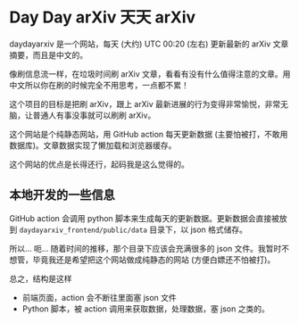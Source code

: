 # Day Day arXiv 天天 arXiv

daydayarxiv 是一个网站，每天 (大约) UTC 00:20 (左右) 更新最新的 arXiv 文章摘要，而且是中文的。

像刷信息流一样，在垃圾时间刷 arXiv 文章，看看有没有什么值得注意的文章。用中文所以你在刷的时候完全不用思考，一点都不累！

这个项目的目标是把刷 arXiv，跟上 arXiv 最新进展的行为变得非常愉悦，非常无脑，让普通人有事没事就可以刷刷 arXiv。

这个网站是个纯静态网站，用 GitHub action 每天更新数据 (主要怕被打，不敢用数据库)。文章数据实现了懒加载和浏览器缓存。

这个网站的优点是长得还行，起码我是这么觉得的。



## 本地开发的一些信息

GitHub action 会调用 python 脚本来生成每天的更新数据。更新数据会直接被放到 `daydayarxiv_frontend/public/data` 目录下，以 json 格式储存。

所以... 呃... 随着时间的推移，那个目录下应该会充满很多的 json 文件。我暂时不想管，毕竟我还是希望把这个网站做成纯静态的网站 (方便白嫖还不怕被打)。

总之，结构是这样
- 前端页面，action 会不断往里面塞 json 文件
- Python 脚本，被 action 调用来获取数据，处理数据，塞 json 之类的。


